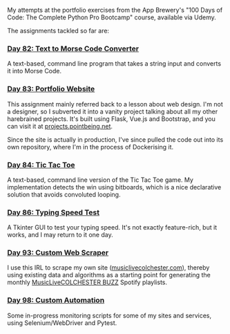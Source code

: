My attempts at the portfolio exercises from the App Brewery's "100 Days of Code: The Complete Python Pro Bootcamp" course, available via Udemy.

The assignments tackled so far are:

### [Day 82: Text to Morse Code Converter](082-MorseEncoder)
A text-based, command line program that takes a string input and converts it into Morse Code.

### [Day 83: Portfolio Website](083-PortfolioWebsite)
This assignment mainly referred back to a lesson about web design. I'm not a designer, so I subverted it into a vanity project talking about all my other harebrained projects. It's built using Flask, Vue.js and Bootstrap, and you can visit it at [projects.pointbeing.net](https://projects.pointbeing.net/).

Since the site is actually in production, I've since pulled the code out into its own repository, where I'm in the process of Dockerising it.

### [Day 84: Tic Tac Toe](083-TicTacToe)
A text-based, command line version of the Tic Tac Toe game. My implementation detects the win using bitboards, which is a nice declarative solution that avoids convoluted looping.

### [Day 86: Typing Speed Test](086-TypingSpeedTest)
A Tkinter GUI to test your typing speed. It's not exactly feature-rich, but it works, and I may return to it one day.

### [Day 93: Custom Web Scraper](093-WebScraper)
I use this IRL to scrape my own site ([musiclivecolchester.com](https://musiclivecolchester.com/)), thereby using existing data and algorithms as a starting point for generating the monthly [MusicLiveCOLCHESTER BUZZ](https://musiclivecolchester.com/artists/playlists) Spotify playlists.

### [Day 98: Custom Automation](098-CustomAutomation)
Some in-progress monitoring scripts for some of my sites and services, using Selenium/WebDriver and Pytest.
